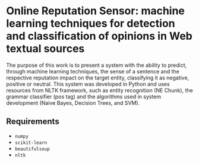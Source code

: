 # Online Reputation Sensor: machine learning techniques for detection and classification of opinions in Web textual sources

The purpose of this work is to present a system with the ability to predict, through machine
learning techniques, the sense of a sentence and the respective reputation impact on the
target entity, classifying it as negative, positive or neutral. This system was developed in
Python and uses resources from NLTK framework, such as entity recognition (NE Chunk),
the grammar classifier (pos tag) and the algorithms used in system development (Naive
Bayes, Decision Trees, and SVM).

## Requirements
  
* `numpy`
* `scikit-learn`
* `beautifulsoup`
* `nltk`
